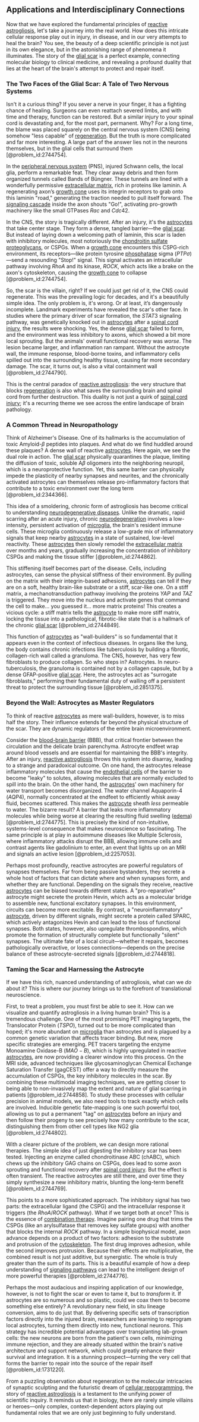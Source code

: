 ## Applications and Interdisciplinary Connections

Now that we have explored the fundamental principles of [reactive astrogliosis](@article_id:170860), let's take a journey into the real world. How does this intricate cellular response play out in injury, in disease, and in our very attempts to heal the brain? You see, the beauty of a deep scientific principle is not just in its own elegance, but in the astonishing range of phenomena it illuminates. The story of the [glial scar](@article_id:151394) is a perfect example, connecting molecular biology to clinical medicine, and revealing a profound duality that lies at the heart of the brain's attempt to protect and repair itself.

### The Two Faces of the Glial Scar: A Tale of Two Nervous Systems

Isn't it a curious thing? If you sever a nerve in your finger, it has a fighting chance of healing. Surgeons can even reattach severed limbs, and with time and therapy, function can be restored. But a similar injury to your spinal cord is devastating and, for the most part, permanent. Why? For a long time, the blame was placed squarely on the central nervous system (CNS) being somehow "less capable" of [regeneration](@article_id:145678). But the truth is more complicated and far more interesting. A large part of the answer lies not in the neurons themselves, but in the glial cells that surround them [@problem_id:2744754].

In the [peripheral nervous system](@article_id:152055) (PNS), injured Schwann cells, the local glia, perform a remarkable feat. They clear away debris and then form organized tunnels called Bands of Büngner. These tunnels are lined with a wonderfully permissive [extracellular matrix](@article_id:136052), rich in proteins like laminin. A regenerating axon’s [growth cone](@article_id:176929) uses its integrin receptors to grab onto this laminin "road," generating the traction needed to pull itself forward. The [signaling cascade](@article_id:174654) inside the axon shouts "Go!", activating pro-growth machinery like the small GTPases $Rac$ and $Cdc42$.

In the CNS, the story is tragically different. After an injury, it's the [astrocytes](@article_id:154602) that take center stage. They form a dense, tangled barrier—the [glial scar](@article_id:151394). But instead of laying down a welcoming path of laminin, this scar is laden with inhibitory molecules, most notoriously the [chondroitin sulfate proteoglycans](@article_id:195327), or CSPGs. When a [growth cone](@article_id:176929) encounters this CSPG-rich environment, its receptors—like protein tyrosine [phosphatase](@article_id:141783) sigma ($PTP\sigma$)—send a resounding "Stop!" signal. This signal activates an intracellular pathway involving $RhoA$ and its kinase, $ROCK$, which acts like a brake on the axon's cytoskeleton, causing the [growth cone](@article_id:176929) to collapse [@problem_id:2744754].

So, the scar is the villain, right? If we could just get rid of it, the CNS could regenerate. This was the prevailing logic for decades, and it's a beautifully simple idea. The only problem is, it's wrong. Or at least, it’s dangerously incomplete. Landmark experiments have revealed the scar's other face. In studies where the primary driver of scar formation, the $STAT3$ signaling pathway, was genetically knocked out in [astrocytes](@article_id:154602) after a [spinal cord injury](@article_id:173167), the results were shocking. Yes, the dense [glial scar](@article_id:151394) failed to form, and the environment was less inhibitory to axons, which showed a bit more local sprouting. But the animals' overall functional recovery was *worse*. The lesion became larger, and inflammation ran rampant. Without the astrocyte wall, the immune response, blood-borne toxins, and inflammatory cells spilled out into the surrounding healthy tissue, causing far more secondary damage. The scar, it turns out, is also a vital containment wall [@problem_id:2744790].

This is the central paradox of [reactive astrogliosis](@article_id:170860): the very structure that blocks [regeneration](@article_id:145678) is also what saves the surrounding brain and spinal cord from further destruction. This duality is not just a quirk of [spinal cord injury](@article_id:173167); it's a recurring theme we see across the entire landscape of brain pathology.

### A Common Thread in Neuropathology

Think of Alzheimer's Disease. One of its hallmarks is the accumulation of toxic Amyloid-$\beta$ peptides into plaques. And what do we find huddled around these plaques? A dense wall of reactive [astrocytes](@article_id:154602). Here again, we see the dual role in action. The [glial scar](@article_id:151394) physically quarantines the plaque, limiting the diffusion of toxic, soluble $\text{A}\beta$ oligomers into the neighboring neuropil, which is a neuroprotective function. Yet, this same barrier can physically impede the plasticity of nearby synapses and neurites, and the chronically activated astrocytes can themselves release pro-inflammatory factors that contribute to a toxic environment over the long term [@problem_id:2344366].

This idea of a smoldering, chronic form of astrogliosis has become critical to understanding [neurodegenerative diseases](@article_id:150733). Unlike the dramatic, rapid scarring after an acute injury, chronic [neurodegeneration](@article_id:167874) involves a low-intensity, persistent activation of [microglia](@article_id:148187), the brain's resident immune cells. These microglia continuously release a low-grade mix of inflammatory signals that keep nearby [astrocytes](@article_id:154602) in a state of sustained, low-level reactivity. These [astrocytes](@article_id:154602) then slowly remodel the [extracellular matrix](@article_id:136052) over months and years, gradually increasing the concentration of inhibitory CSPGs and making the tissue stiffer [@problem_id:2744862].

This stiffening itself becomes part of the disease. Cells, including astrocytes, can sense the physical stiffness of their environment. By pulling on the matrix with their integrin-based adhesions, [astrocytes](@article_id:154602) can tell if they are on a soft, healthy brain-like substrate or a stiff, scar-like one. On a stiff matrix, a mechanotransduction pathway involving the proteins $YAP$ and $TAZ$ is triggered. They move into the nucleus and activate genes that command the cell to make... you guessed it... more matrix proteins! This creates a vicious cycle: a stiff matrix tells the [astrocyte](@article_id:190009) to make more stiff matrix, locking the tissue into a pathological, fibrotic-like state that is a hallmark of the chronic [glial scar](@article_id:151394) [@problem_id:2744849].

This function of [astrocytes](@article_id:154602) as "wall-builders" is so fundamental that it appears even in the context of infectious diseases. In organs like the lung, the body contains chronic infections like tuberculosis by building a fibrotic, collagen-rich wall called a granuloma. The CNS, however, has very few fibroblasts to produce collagen. So who steps in? Astrocytes. In neuro-tuberculosis, the granuloma is contained not by a collagen capsule, but by a dense GFAP-positive [glial scar](@article_id:151394). Here, the astrocytes act as "surrogate fibroblasts," performing their fundamental duty of walling off a persistent threat to protect the surrounding tissue [@problem_id:2851375].

### Beyond the Wall: Astrocytes as Master Regulators

To think of reactive [astrocytes](@article_id:154602) as mere wall-builders, however, is to miss half the story. Their influence extends far beyond the physical structure of the scar. They are dynamic regulators of the entire brain microenvironment.

Consider the [blood-brain barrier](@article_id:145889) (BBB), that critical frontier between the circulation and the delicate brain parenchyma. Astrocyte endfeet wrap around blood vessels and are essential for maintaining the BBB's integrity. After an injury, [reactive astrogliosis](@article_id:170860) throws this system into disarray, leading to a strange and paradoxical outcome. On one hand, the astrocytes release inflammatory molecules that cause the [endothelial cells](@article_id:262390) of the barrier to become "leaky" to solutes, allowing molecules that are normally excluded to spill into the brain. On the other hand, the [astrocytes](@article_id:154602)' own machinery for water transport becomes disorganized. The water channel Aquaporin-4 ($AQP4$), normally concentrated at the endfeet to efficiently whisk away fluid, becomes scattered. This makes the [astrocyte](@article_id:190009) sheath *less* permeable to water. The bizarre result? A barrier that leaks more inflammatory molecules while being worse at clearing the resulting fluid swelling ([edema](@article_id:153503)) [@problem_id:2744775]. This is precisely the kind of non-intuitive, systems-level consequence that makes neuroscience so fascinating. The same principle is at play in autoimmune diseases like Multiple Sclerosis, where inflammatory attacks disrupt the BBB, allowing immune cells and contrast agents like gadolinium to enter, an event that lights up on an MRI and signals an active lesion [@problem_id:2257053].

Perhaps most profoundly, reactive astrocytes are powerful regulators of synapses themselves. Far from being passive bystanders, they secrete a whole host of factors that can dictate where and when synapses form, and whether they are functional. Depending on the signals they receive, reactive [astrocytes](@article_id:154602) can be biased towards different states. A "pro-reparative" astrocyte might secrete the protein Hevin, which acts as a molecular bridge to assemble new, functional excitatory synapses. In this environment, circuits can become more excitable. By contrast, a "neuroinflammatory" [astrocyte](@article_id:190009), driven by different signals, might secrete a protein called SPARC, which actively antagonizes Hevin and can lead to the loss of functional synapses. Both states, however, also upregulate thrombospondins, which promote the formation of structurally complete but functionally "silent" synapses. The ultimate fate of a local circuit—whether it repairs, becomes pathologically overactive, or loses connections—depends on the precise balance of these astrocyte-secreted signals [@problem_id:2744818].

### Taming the Scar and Harnessing the Astrocyte

If we have this rich, nuanced understanding of astrogliosis, what can we *do* about it? This is where our journey brings us to the forefront of translational neuroscience.

First, to treat a problem, you must first be able to see it. How can we visualize and quantify astrogliosis in a living human brain? This is a tremendous challenge. One of the most promising PET imaging targets, the Translocator Protein ($TSPO$), turned out to be more complicated than hoped; it's more abundant on [microglia](@article_id:148187) than astrocytes and is plagued by a common genetic variation that affects tracer binding. But new, more specific strategies are emerging. PET tracers targeting the enzyme Monoamine Oxidase-B ($MAO-B$), which is highly upregulated in reactive [astrocytes](@article_id:154602), are now providing a clearer window into this process. On the MRI side, advanced techniques like glycosaminoglycan Chemical Exchange Saturation Transfer (gagCEST) offer a way to directly measure the accumulation of CSPGs, the key inhibitory molecules in the scar. By combining these multimodal imaging techniques, we are getting closer to being able to non-invasively map the extent and nature of glial scarring in patients [@problem_id:2744858]. To study these processes with cellular precision in animal models, we also need tools to track exactly which cells are involved. Inducible genetic fate-mapping is one such powerful tool, allowing us to put a permanent "tag" on [astrocytes](@article_id:154602) before an injury and then follow their progeny to see precisely how many contribute to the scar, distinguishing them from other cell types like NG2 glia [@problem_id:2744802].

With a clearer picture of the problem, we can design more rational therapies. The simple idea of just digesting the inhibitory scar has been tested. Injecting an enzyme called chondroitinase ABC (chABC), which chews up the inhibitory GAG chains on CSPGs, does lead to some axon sprouting and functional recovery after [spinal cord injury](@article_id:173167). But the effect is often transient. The reactive astrocytes are still there, and over time they simply synthesize a new inhibitory matrix, blunting the long-term benefit [@problem_id:2744769].

This points to a more sophisticated approach. The inhibitory signal has two parts: the extracellular ligand (the CSPG) and the intracellular response it triggers (the $RhoA/ROCK$ pathway). What if we target both at once? This is the essence of [combination therapy](@article_id:269607). Imagine pairing one drug that trims the CSPGs (like an arylsulfatase that removes key sulfate groups) with another that blocks the internal $ROCK$ pathway. In a simple biophysical model, axon advance depends on a product of two factors: adhesion to the substrate and protrusion of the [cytoskeleton](@article_id:138900). The first drug improves adhesion, while the second improves protrusion. Because their effects are multiplicative, the combined result is not just additive, but synergistic. The whole is truly greater than the sum of its parts. This is a beautiful example of how a deep understanding of [signaling pathways](@article_id:275051) can lead to the intelligent design of more powerful therapies [@problem_id:2744776].

Perhaps the most audacious and inspiring application of our knowledge, however, is not to fight the scar or even to tame it, but to *transform* it. If astrocytes are so numerous and so plastic, could we coax them to become something else entirely? A revolutionary new field, in situ lineage conversion, aims to do just that. By delivering specific sets of transcription factors directly into the injured brain, researchers are learning to reprogram local astrocytes, turning them directly into new, functional neurons. This strategy has incredible potential advantages over transplanting lab-grown cells: the new neurons are born from the patient's own cells, minimizing immune rejection, and they are already situated within the brain's native architecture and support network, which could greatly enhance their survival and integration. It is a stunning prospect—turning the very cell that forms the barrier to repair into the source of the repair itself [@problem_id:1731220].

From a puzzling observation about regeneration to the molecular intricacies of synaptic sculpting and the futuristic dream of [cellular reprogramming](@article_id:155661), the story of [reactive astrogliosis](@article_id:170860) is a testament to the unifying power of scientific inquiry. It reminds us that in biology, there are rarely simple villains or heroes—only complex, context-dependent actors playing out fundamental roles that we are only just beginning to fully understand.